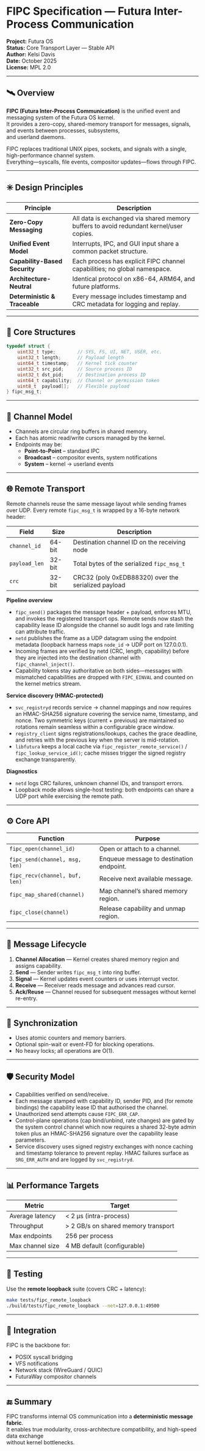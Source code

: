 # FIPC Specification — Futura Inter-Process Communication
**Project:** Futura OS  
**Status:** Core Transport Layer — Stable API  
**Author:** Kelsi Davis  
**Date:** October 2025  
**License:** MPL 2.0  

---

## 🛰️ Overview
**FIPC (Futura Inter-Process Communication)** is the unified event and messaging system of the Futura OS kernel.  
It provides a zero-copy, shared-memory transport for messages, signals, and events between processes, subsystems,  
and userland daemons.  

FIPC replaces traditional UNIX pipes, sockets, and signals with a single, high-performance channel system.  
Everything—syscalls, file events, compositor updates—flows through FIPC.

---

## ✳️ Design Principles
| Principle | Description |
|------------|-------------|
| **Zero-Copy Messaging** | All data is exchanged via shared memory buffers to avoid redundant kernel/user copies. |
| **Unified Event Model** | Interrupts, IPC, and GUI input share a common packet structure. |
| **Capability-Based Security** | Each process has explicit FIPC channel capabilities; no global namespace. |
| **Architecture-Neutral** | Identical protocol on x86-64, ARM64, and future platforms. |
| **Deterministic & Traceable** | Every message includes timestamp and CRC metadata for logging and replay. |

---

## 🧩 Core Structures
```c
typedef struct {
    uint32_t type;        // SYS, FS, UI, NET, USER, etc.
    uint32_t length;      // Payload length
    uint64_t timestamp;   // Kernel tick counter
    uint32_t src_pid;     // Source process ID
    uint32_t dst_pid;     // Destination process ID
    uint64_t capability;  // Channel or permission token
    uint8_t  payload[];   // Flexible payload
} fipc_msg_t;
```

---

## 🔁 Channel Model
- Channels are circular ring buffers in shared memory.  
- Each has atomic read/write cursors managed by the kernel.  
- Endpoints may be:
  - **Point-to-Point** – standard IPC  
  - **Broadcast** – compositor events, system notifications  
  - **System** – kernel → userland events  

---

## 🌐 Remote Transport
Remote channels reuse the same message layout while sending frames over UDP.
Every remote `fipc_msg_t` is wrapped by a 16-byte network header:

| Field | Size | Description |
|-------|------|-------------|
| `channel_id` | 64-bit | Destination channel ID on the receiving node |
| `payload_len` | 32-bit | Total bytes of the serialized `fipc_msg_t` |
| `crc` | 32-bit | CRC32 (poly 0xEDB88320) over the serialized payload |

**Pipeline overview**
- `fipc_send()` packages the message header + payload, enforces MTU, and invokes
  the registered transport ops. Remote sends now stash the capability lease ID
  alongside the channel so audit logs and rate limiting can attribute traffic.
- `netd` publishes the frame as a UDP datagram using the endpoint metadata
  (loopback harness maps `node_id` → UDP port on 127.0.0.1).
- Incoming frames are verified by netd (CRC, length, capability) before they are
  injected into the destination channel with `fipc_channel_inject()`.
- Capability tokens stay authoritative on both sides—messages with mismatched
  capabilities are dropped with `FIPC_EINVAL` and counted on the kernel metrics
  stream.

**Service discovery (HMAC-protected)**
- `svc_registryd` records service → channel mappings and now requires an
  HMAC-SHA256 signature covering the service name, timestamp, and nonce. Two
  symmetric keys (current + previous) are maintained so rotations remain
  seamless within a configurable grace window.
- `registry_client` signs registrations/lookups, caches the grace deadline, and
  retries with the previous key when the server is mid-rotation.
- `libfutura` keeps a local cache via
  `fipc_register_remote_service()` / `fipc_lookup_service_id()`; cache misses
  trigger the signed registry exchange transparently.

**Diagnostics**
- `netd` logs CRC failures, unknown channel IDs, and transport errors.
- Loopback mode allows single-host testing: both endpoints can share a UDP port
  while exercising the remote path.

---

## ⚙️ Core API
| Function | Purpose |
|-----------|----------|
| `fipc_open(channel_id)` | Open or attach to a channel. |
| `fipc_send(channel, msg, len)` | Enqueue message to destination endpoint. |
| `fipc_recv(channel, buf, len)` | Receive next available message. |
| `fipc_map_shared(channel)` | Map channel’s shared memory region. |
| `fipc_close(channel)` | Release capability and unmap region. |

---

## 🧠 Message Lifecycle
1. **Channel Allocation** — Kernel creates shared memory region and assigns capability.  
2. **Send** — Sender writes `fipc_msg_t` into ring buffer.  
3. **Signal** — Kernel updates event counters or uses interrupt vector.  
4. **Receive** — Receiver reads message and advances read cursor.  
5. **Ack/Reuse** — Channel reused for subsequent messages without kernel re-entry.

---

## 🚦 Synchronization
- Uses atomic counters and memory barriers.  
- Optional spin-wait or event-FD for blocking operations.  
- No heavy locks; all operations are O(1).  

---

## 🛡️ Security Model
- Capabilities verified on send/receive.  
- Each message stamped with capability ID, sender PID, and (for remote bindings)
  the capability lease ID that authorised the channel.  
- Unauthorized send attempts cause `FIPC_ERR_CAP`.  
- Control-plane operations (cap bind/unbind, rate changes) are gated by the
  system control channel which now requires a shared 32-byte admin token plus an
  HMAC-SHA256 signature over the capability lease parameters.  
- Service discovery uses signed registry exchanges with nonce caching and
  timestamp tolerance to prevent replay. HMAC failures surface as `SRG_ERR_AUTH`
  and are logged by `svc_registryd`.  

---

## 📊 Performance Targets
| Metric | Target |
|---------|---------|
| Average latency | < 2 µs (intra-process) |
| Throughput | > 2 GB/s on shared memory transport |
| Max endpoints | 256 per process |
| Max channel size | 4 MB default (configurable) |

---

## 🧪 Testing
Use the **remote loopback** suite (covers CRC + latency):  
```bash
make tests/fipc_remote_loopback
./build/tests/fipc_remote_loopback --net=127.0.0.1:49500
```

---

## 🧭 Integration
FIPC is the backbone for:
- POSIX syscall bridging  
- VFS notifications  
- Network stack (WireGuard / QUIC)  
- FuturaWay compositor channels  

---

## 🔚 Summary
FIPC transforms internal OS communication into a **deterministic message fabric**.  
It enables true modularity, cross-architecture compatibility, and high-speed data exchange  
without kernel bottlenecks.
